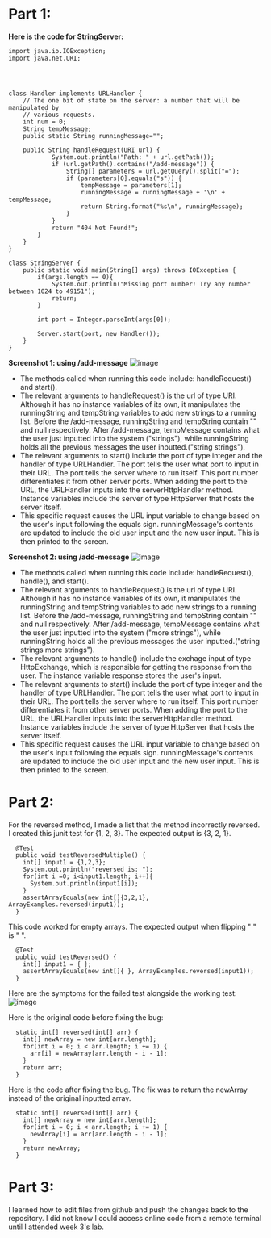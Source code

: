 # Part 1:
**Here is the code for StringServer:**
```
import java.io.IOException;
import java.net.URI;




class Handler implements URLHandler {
    // The one bit of state on the server: a number that will be manipulated by
    // various requests.
    int num = 0;
    String tempMessage;
    public static String runningMessage="";

    public String handleRequest(URI url) {
            System.out.println("Path: " + url.getPath());
            if (url.getPath().contains("/add-message")) {
                String[] parameters = url.getQuery().split("=");
                if (parameters[0].equals("s")) {
                    tempMessage = parameters[1];
                    runningMessage = runningMessage + '\n' + tempMessage;
                    return String.format("%s\n", runningMessage);
                }
            }
            return "404 Not Found!";
        }
    }
}

class StringServer {
    public static void main(String[] args) throws IOException {
        if(args.length == 0){
            System.out.println("Missing port number! Try any number between 1024 to 49151");
            return;
        }

        int port = Integer.parseInt(args[0]);

        Server.start(port, new Handler());
    }
}
```
**Screenshot 1: using /add-message**
![image](cse15l-lab-reports/blob/main/Lab%203%20part%201%20string%20server%20part%201.png)
* The methods called when running this code include: handleRequest() and start().
* The relevant arguments to handleRequest() is the url of type URI. Although it has no instance variables of its own, it manipulates the runningString and tempString variables to add new strings to a running list. Before the /add-message, runningString and tempString contain "" and null respectively. After /add-message, tempMessage contains what the user just inputted into the system ("strings"), while runningString holds all the previous messages the user inputted.("string strings").
* The relevant arguments to start() include the port of type integer and the handler of type URLHandler. The port tells the user what port to input in their URL. The port tells the server where to run itself. This port number differentiates it from other server ports. When adding the port to the URL, the URLHandler inputs into the serverHttpHandler method. Instance variables include the server of type HttpServer that hosts the server itself.
* This specific request causes the URL input variable to change based on the user's input following the equals sign. runningMessage's contents are updated to include the old user input and the new user input. This is then printed to the screen.

**Screenshot 2: using /add-message**
![image](cse15l-lab-reports/blob/main/Lab%203%20part%201%20string%20server%20part%202.png)
* The methods called when running this code include: handleRequest(), handle(), and start().
* The relevant arguments to handleRequest() is the url of type URI. Although it has no instance variables of its own, it manipulates the runningString and tempString variables to add new strings to a running list. Before the /add-message, runningString and tempString contain "" and null respectively. After /add-message, tempMessage contains what the user just inputted into the system ("more strings"), while runningString holds all the previous messages the user inputted.("string strings more strings").
* The relevant arguments to handle() include the exchage input of type HttpExchange, which is responsible for getting the response from the user. The instance variable response stores the user's input.
* The relevant arguments to start() include the port of type integer and the handler of type URLHandler. The port tells the user what port to input in their URL. The port tells the server where to run itself. This port number differentiates it from other server ports. When adding the port to the URL, the URLHandler inputs into the serverHttpHandler method. Instance variables include the server of type HttpServer that hosts the server itself.
* This specific request causes the URL input variable to change based on the user's input following the equals sign. runningMessage's contents are updated to include the old user input and the new user input. This is then printed to the screen.
# Part 2:
For the reversed method, I made a list that the method incorrectly reversed. 
I created this junit test for {1, 2, 3}. The expected output is {3, 2, 1}.
```
  @Test
  public void testReversedMultiple() {
    int[] input1 = {1,2,3};
    System.out.println("reversed is: ");
    for(int i =0; i<input1.length; i++){
      System.out.println(input1[i]);
    }
    assertArrayEquals(new int[]{3,2,1}, ArrayExamples.reversed(input1));
  }
```
  
This code worked for empty arrays. The expected output when flipping " " is " ".
```
  @Test
  public void testReversed() {
    int[] input1 = { };
    assertArrayEquals(new int[]{ }, ArrayExamples.reversed(input1));
  }
```

Here are the symptoms for the failed test alongside the working test:
![image](cse15l-lab-reports/blob/main/ArrayTests%20Symptoms%20Lab%203.png)

Here is the original code before fixing the bug:
```
  static int[] reversed(int[] arr) {
    int[] newArray = new int[arr.length];
    for(int i = 0; i < arr.length; i += 1) {
      arr[i] = newArray[arr.length - i - 1];
    }
    return arr;
  }
```
Here is the code after fixing the bug. The fix was to return the newArray instead of the original inputted array.
```
  static int[] reversed(int[] arr) {
    int[] newArray = new int[arr.length];
    for(int i = 0; i < arr.length; i += 1) {
      newArray[i] = arr[arr.length - i - 1];
    }
    return newArray;
  }
```

# Part 3:
I learned how to edit files from github and push the changes back to the repository. 
I did not know I could access online code from a remote terminal until I attended week 3's lab.
